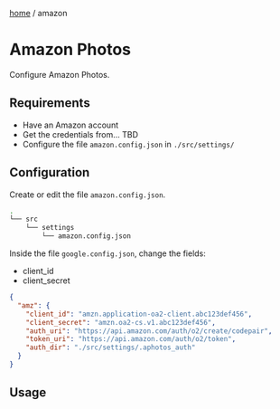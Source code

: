 [home](../../README.md) / amazon

# Amazon Photos

Configure Amazon Photos.

## Requirements

- Have an Amazon account
- Get the credentials from... TBD
- Configure the file `amazon.config.json` in `./src/settings/`

## Configuration

Create or edit the file `amazon.config.json`.

```sh
.
└── src
    └── settings
        └── amazon.config.json
```

Inside the file `google.config.json`, change the fields:

- client_id
- client_secret

```json
{
  "amz": {
    "client_id": "amzn.application-oa2-client.abc123def456",
    "client_secret": "amzn.oa2-cs.v1.abc123def456",
    "auth_uri": "https://api.amazon.com/auth/o2/create/codepair",
    "token_uri": "https://api.amazon.com/auth/o2/token",
    "auth_dir": "./src/settings/.aphotos_auth"
  }
}
```

## Usage
